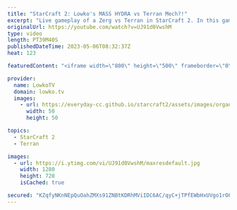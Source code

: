 ```yaml
---
title: "StarCraft 2: Lowko's MASS HYDRA vs Terran Mech?!"
excerpt: "Live gameplay of a Zerg vs Terran in StarCraft 2. In this game Lowko faces off against a Terran who decides to play Battle Mech into Ghost Mech. Support my work: https://patreon.com/lowkotv Lowko Merch: https://lowko.shop  00:00 The StarCraft 2 Forums 02:49 Live Game of Zerg vs Terran 24:14 Game analysis"
originalUrl: https://youtube.com/watch?v=UJ91d0VwshM
type: video
length: PT39M40S
publishedDateTime: 2023-05-06T08:32:37Z
heat: 123

featuredContent: "<iframe width=\"800\" height=\"500\" frameborder=\"0\" src=\"https://www.youtube.com/embed/UJ91d0VwshM\" allow=\"accelerometer; autoplay; encrypted-media; gyroscope; picture-in-picture\" allowfullscreen></iframe>"

provider:
  name: LowkoTV
  domain: lowko.tv
  images:
    - url: https://everyday-cc.github.io/starcraft2/assets/images/organizations/lowko.tv-50x50.jpg
      width: 50
      height: 50

topics:
  - StarCraft 2
  - Terran

images:
  - url: https://i.ytimg.com/vi/UJ91d0VwshM/maxresdefault.jpg
    width: 1280
    height: 720
    isCached: true

secured: "KZqfyNKnNEpQuOahZMXs91ZNBtKDRhMViIDC6AC/qyC+jTPfEWbHxUVgo1rO6InmX9+HB+gL38+/2KttpLwKMmRT1Q33kPR20BJYh7yYUBsgKPzDGmYLFhH1KMpGGoWg5aMerXMiXtv6LwSuzTzX/51M1sPl1Ce4NiWToez50WKhOa9KVvpEooIQ1M+pTtTmgtOnufAhOQKLt9yxZ8q0tbeyJT7j7EVhWkYqEer/z/Zjxk7M3ivrYhvZfVKaP+civeM2VXqTurZ7hP2kDQRCU6BU4ZGGagPaUpdMCMkycQLXXoccIIdWBDH2i8uuwl7L+XDu9IqeX92jUBYS/w9VllN2wTYn8/iT2eZOzs640YyLx2P3KwiZMTy6qJASEzteddgTNB67pYoML5N+6Wxjhg==;S8Cmg30gOp85D6AOVn30Ww=="
---
```


